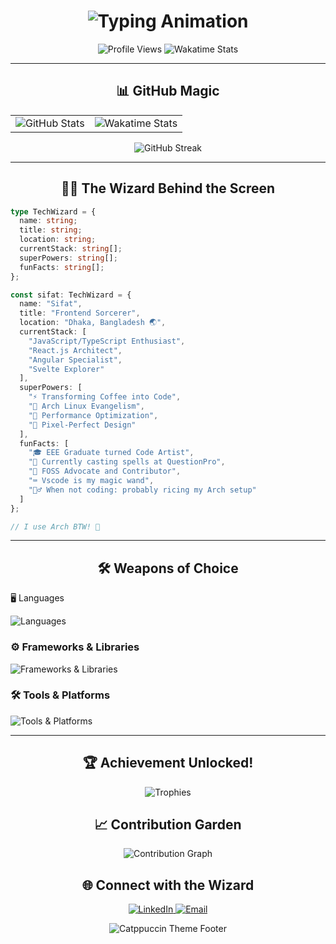 <h1 align="center">
  <img src="https://readme-typing-svg.herokuapp.com?font=JetBrains+Mono&size=30&duration=4000&pause=500&color=89B4FA&center=true&vCenter=true&width=700&lines=Hey+there!+I'm+Sifat+%F0%9F%91%8B;Frontend+Wizard+from+Bangladesh+%E2%9C%A8;BTW%2C+I+use+Arch+%F0%9F%90%A7;Turning+Coffee+into+Code+%E2%98%95" alt="Typing Animation" />
</h1>

<div align="center">
  <img src="https://komarev.com/ghpvc/?username=mahi160&label=Profile+Views&color=89B4FA&style=flat" alt="Profile Views" />
  <img src="https://wakatime.com/badge/user/88e59008-5816-4f84-8871-f678c33d1ae3.svg" alt="Wakatime Stats" />
</div>

---

<div align="center">
  <h2>📊 GitHub Magic</h2>
  <table>
    <tr>
      <td>
        <img src="https://github-readme-stats.vercel.app/api?username=mahi160&show_icons=true&theme=catppuccin_mocha&hide_border=true&count_private=true" alt="GitHub Stats" />
      </td>
      <td>
        <img src="https://github-readme-stats.vercel.app/api/wakatime/?username=mahi160&theme=catppuccin_mocha&hide_border=true&layout=compact" alt="Wakatime Stats" />
      </td>
    </tr>
  </table>
  <img src="https://streak-stats.demolab.com?user=mahi160&theme=catppuccin-mocha&hide_border=true" alt="GitHub Streak" />
</div>

---

<h2 align="center">🧙‍♂️ The Wizard Behind the Screen</h2>

```ts
type TechWizard = {
  name: string;
  title: string;
  location: string;
  currentStack: string[];
  superPowers: string[];
  funFacts: string[];
};

const sifat: TechWizard = {
  name: "Sifat",
  title: "Frontend Sorcerer",
  location: "Dhaka, Bangladesh 🌏",
  currentStack: [
    "JavaScript/TypeScript Enthusiast",
    "React.js Architect",
    "Angular Specialist",
    "Svelte Explorer"
  ],
  superPowers: [
    "⚡ Transforming Coffee into Code",
    "🐧 Arch Linux Evangelism",
    "🚀 Performance Optimization",
    "🎨 Pixel-Perfect Design"
  ],
  funFacts: [
    "🎓 EEE Graduate turned Code Artist",
    "💼 Currently casting spells at QuestionPro",
    "🌟 FOSS Advocate and Contributor",
    "⌨️ Vscode is my magic wand",
    "🏃‍♂️ When not coding: probably ricing my Arch setup"
  ]
};

// I use Arch BTW! 🐧
``` 

---

<h2 align="center">🛠️ Weapons of Choice</h2

### 🖥️ Languages
<p>
  <img src="https://skillicons.dev/icons?i=js,ts,html,css,sass,bash,python,rust,go" alt="Languages" />
</p>

### ⚙️ Frameworks & Libraries
<p>
  <img src="https://skillicons.dev/icons?i=react,angular,svelte,tailwind,shadcn,reactNative" alt="Frameworks & Libraries" />
</p>

### 🛠️ Tools & Platforms
<p>
  <img src="https://skillicons.dev/icons?i=docker,linux,arch,git,figma,vscode,neovim,jira" alt="Tools & Platforms" />
</p>

---

<h2 align="center">🏆 Achievement Unlocked!</h2>
<p align="center">
  <img src="https://github-profile-trophy.vercel.app/?username=mahi160&theme=catppuccin_mocha&margin-w=15&margin-h=15&no-bg=true&no-frame=true" alt="Trophies" />
</p>
<h2 align="center">📈 Contribution Garden</h2>
<p align="center">
  <img src="https://github-readme-activity-graph.vercel.app/graph?username=mahi160&theme=nord&hide_border=true" alt="Contribution Graph" />
</p>
<h2 align="center">🌐 Connect with the Wizard</h2>
<p align="center">
  <a href="https://linkedin.com/in/mahi160" target="_blank">
    <img src="https://img.shields.io/badge/LinkedIn-89B4FA?style=for-the-badge&logo=linkedin&logoColor=black" alt="LinkedIn" />
  </a>
  <a href="mailto:omarsifat288@gmail.com">
    <img src="https://img.shields.io/badge/Email-89B4FA?style=for-the-badge&logo=gmail&logoColor=black" alt="Email" />
  </a>
</p>
<div align="center">
  <img src="https://raw.githubusercontent.com/catppuccin/catppuccin/main/assets/footers/gray0_ctp_on_line.svg?sanitize=true" alt="Catppuccin Theme Footer" />
</div>
<!-- Easter Egg: Type 'sudo pacman -Syu happiness' in your terminal for instant joy! -->
